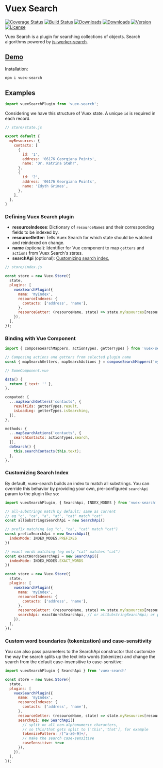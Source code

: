 # Vuex Search

<a href="https://codecov.io/github/AlbertLucianto/vuex-search?branch=master"><img src="https://img.shields.io/codecov/c/github/AlbertLucianto/vuex-search/master.svg" alt="Coverage Status"></a>
<a href="https://travis-ci.org/AlbertLucianto/vuex-search"><img src="https://travis-ci.org/AlbertLucianto/vuex-search.svg?branch=master" alt="Build Status"></a>
<a href="https://npmcharts.com/compare/vuex-search?minimal=true"><img src="https://img.shields.io/npm/dm/vuex-search.svg" alt="Downloads"></a>
<a href="https://npmcharts.com/compare/vuex-search?minimal=true"><img src="https://img.shields.io/npm/dt/vuex-search.svg" alt="Downloads"></a>
<a href="https://www.npmjs.com/package/vuex-search"><img src="https://img.shields.io/npm/v/vuex-search.svg" alt="Version"></a>
<a href="https://www.npmjs.com/package/vuex-search"><img src="https://img.shields.io/npm/l/vuex-search.svg" alt="License"></a>

Vuex Search is a plugin for searching collections of objects. Search algorithms powered by [js-worker-search](https://github.com/bvaughn/js-worker-search).

## [Demo](https://albertlucianto.github.io/vuex-search)

Installation:

```bash
npm i vuex-search
```

## Examples

```javascript
import vuexSearchPlugin from 'vuex-search';
```

Considering we have this structure of Vuex state. A unique `id` is required in each record.

```javascript
// store/state.js

export default {
  myResources: {
    contacts: [
      {
        id: '1',
        address: '06176 Georgiana Points',
        name: 'Dr. Katrina Stehr',
      },
      {
        id: '2',
        address: '06176 Georgiana Points',
        name: 'Edyth Grimes',
      },
    ],
  },
}
```

### Defining Vuex Search plugin

* __resourceIndexes__: Dictionary of `resourceName`s and their corresponding fields to be indexed by.
* __resourceGetter__: Tells Vuex Search for which state should be watched and reindexed on change.
* __name__ (optional): Identifier for Vue component to map `getters` and `actions` from Vuex Search's states.
* __searchApi__ (optional): [Customizing search index.](#customizing-search-index)

```javascript
// store/index.js

const store = new Vuex.Store({
  state,
  plugins: [
    vuexSearchPlugin({
      name: 'myIndex',
      resourceIndexes: {
        contacts: ['address', 'name'],
      },
      resourceGetter: (resourceName, state) => state.myResources[resourceName],
    }),
  ],
});
```

### Binding with Vue Component

```javascript
import { composeSearchMappers, actionTypes, getterTypes } from 'vuex-search';

// Composing actions and getters from selected plugin name
const { mapSearchGetters, mapSearchActions } = composeSearchMappers('myIndex');
```

```javascript
// SomeComponent.vue

data() {
  return { text: '' },
},

computed: {
  ...mapSearchGetters('contacts', {
    resultIds: getterTypes.result,
    isLoading: getterTypes.isSearching,
  }),
},

methods: {
  ...mapSearchActions('contacts', {
    searchContacts: actionTypes.search,
  }),
  doSearch() {
    this.searchContacts(this.text);
  },
},
```

### Customizing Search Index

By default, vuex-search builds an index to match all substrings.
You can override this behavior by providing your own, pre-configured `searchApi` param to the plugin like so:

```js
import vuexSearchPlugin, { SearchApi, INDEX_MODES } from 'vuex-search'

// all-substrings match by default; same as current
// eg "c", "ca", "a", "at", "cat" match "cat"
const allSubstringsSearchApi = new SearchApi()

// prefix matching (eg "c", "ca", "cat" match "cat")
const prefixSearchApi = new SearchApi({
  indexMode: INDEX_MODES.PREFIXES
})

// exact words matching (eg only "cat" matches "cat")
const exactWordsSearchApi = new SearchApi({
  indexMode: INDEX_MODES.EXACT_WORDS
})

const store = new Vuex.Store({
  state,
  plugins: [
    vuexSearchPlugin({
      name: 'myIndex',
      resourceIndexes: {
        contacts: ['address', 'name'],
      },
      resourceGetter: (resourceName, state) => state.myResources[resourceName],
      searchApi: exactWordsSearchApi, // or allSubstringSearchApi; or prefixSearchApi
    }),
  ],
});
```

### Custom word boundaries (tokenization) and case-sensitivity

You can also pass parameters to the SearchApi constructor that customize the way the
search splits up the text into words (tokenizes) and change the search from the default
case-insensitive to case-sensitive:

```js
import vuexSearchPlugin { SearchApi } from 'vuex-search'

const store = new Vuex.Store({
  state,
  plugins: [
    vuexSearchPlugin({
      name: 'myIndex',
      resourceIndexes: {
        contacts: ['address', 'name'],
      },
      resourceGetter: (resourceName, state) => state.myResources[resourceName],
      searchApi: new SearchApi({
        // split on all non-alphanumeric characters,
        // so this/that gets split to ['this','that'], for example
        tokenizePattern: /[^a-z0-9]+/,
        // make the search case-sensitive
        caseSensitive: true
      }),
    }),
  ],
});
```